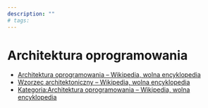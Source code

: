 ```yaml
---
description: ""
# tags:
---
```


# Architektura oprogramowania

- [Architektura oprogramowania – Wikipedia, wolna encyklopedia](https://pl.wikipedia.org/wiki/Architektura_oprogramowania)
- [Wzorzec architektoniczny – Wikipedia, wolna encyklopedia](https://pl.wikipedia.org/wiki/Wzorzec_architektoniczny)
- [Kategoria:Architektura oprogramowania – Wikipedia, wolna encyklopedia](https://pl.wikipedia.org/wiki/Kategoria:Architektura_oprogramowania)
